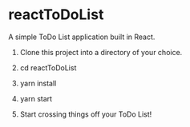 # reactToDoList

A simple ToDo List application built in React.

1. Clone this project into a directory of your choice.

2. cd reactToDoList

3. yarn install 

4. yarn start

5. Start crossing things off your ToDo List!
